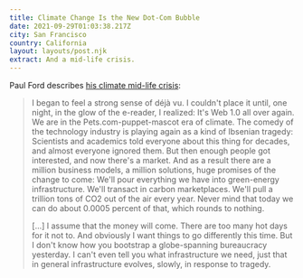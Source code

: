 ```yaml
---
title: Climate Change Is the New Dot-Com Bubble
date: 2021-09-29T01:03:38.217Z
city: San Francisco
country: California
layout: layouts/post.njk
extract: And a mid-life crisis.
---
```


Paul Ford describes [his climate mid-life crisis](https://www.wired.com/story/climate-change-economy-dot-com-bubble/):

> I began to feel a strong sense of déjà vu. I couldn't place it until, one night, in the glow of the e-reader, I realized: It's Web 1.0 all over again. We are in the Pets.com-puppet-mascot era of climate. The comedy of the technology industry is playing again as a kind of Ibsenian tragedy: Scientists and academics told everyone about this thing for decades, and almost everyone ignored them. But then enough people got interested, and now there's a market. And as a result there are a million business models, a million solutions, huge promises of the change to come: We'll pour everything we have into green-energy infrastructure. We'll transact in carbon marketplaces. We'll pull a trillion tons of CO2 out of the air every year. Never mind that today we can do about 0.0005 percent of that, which rounds to nothing.
>
> [...] I assume that the money will come. There are too many hot days for it not to. And obviously I want things to go differently this time. But I don't know how you bootstrap a globe-spanning bureaucracy yesterday. I can't even tell you what infrastructure we need, just that in general infrastructure evolves, slowly, in response to tragedy.
